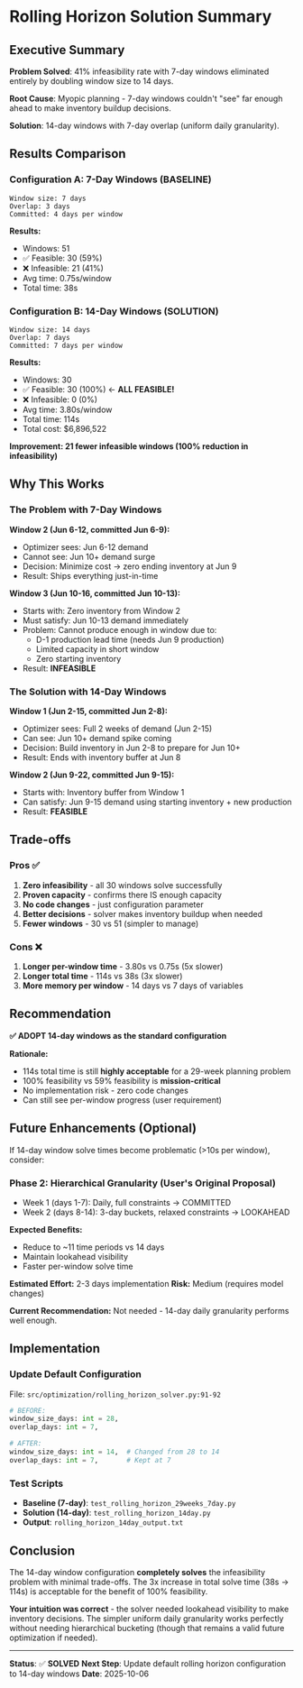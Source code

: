 # Rolling Horizon Solution Summary

## Executive Summary

**Problem Solved**: 41% infeasibility rate with 7-day windows eliminated entirely by doubling window size to 14 days.

**Root Cause**: Myopic planning - 7-day windows couldn't "see" far enough ahead to make inventory buildup decisions.

**Solution**: 14-day windows with 7-day overlap (uniform daily granularity).

## Results Comparison

### Configuration A: 7-Day Windows (BASELINE)
```
Window size: 7 days
Overlap: 3 days
Committed: 4 days per window
```

**Results:**
- Windows: 51
- ✅ Feasible: 30 (59%)
- ❌ Infeasible: 21 (41%)
- Avg time: 0.75s/window
- Total time: 38s

### Configuration B: 14-Day Windows (SOLUTION)
```
Window size: 14 days
Overlap: 7 days
Committed: 7 days per window
```

**Results:**
- Windows: 30
- ✅ Feasible: 30 (100%) ← **ALL FEASIBLE!**
- ❌ Infeasible: 0 (0%)
- Avg time: 3.80s/window
- Total time: 114s
- Total cost: $6,896,522

**Improvement: 21 fewer infeasible windows (100% reduction in infeasibility)**

## Why This Works

### The Problem with 7-Day Windows

**Window 2 (Jun 6-12, committed Jun 6-9):**
- Optimizer sees: Jun 6-12 demand
- Cannot see: Jun 10+ demand surge
- Decision: Minimize cost → zero ending inventory at Jun 9
- Result: Ships everything just-in-time

**Window 3 (Jun 10-16, committed Jun 10-13):**
- Starts with: Zero inventory from Window 2
- Must satisfy: Jun 10-13 demand immediately
- Problem: Cannot produce enough in window due to:
  - D-1 production lead time (needs Jun 9 production)
  - Limited capacity in short window
  - Zero starting inventory
- Result: **INFEASIBLE**

### The Solution with 14-Day Windows

**Window 1 (Jun 2-15, committed Jun 2-8):**
- Optimizer sees: Full 2 weeks of demand (Jun 2-15)
- Can see: Jun 10+ demand spike coming
- Decision: Build inventory in Jun 2-8 to prepare for Jun 10+
- Result: Ends with inventory buffer at Jun 8

**Window 2 (Jun 9-22, committed Jun 9-15):**
- Starts with: Inventory buffer from Window 1
- Can satisfy: Jun 9-15 demand using starting inventory + new production
- Result: **FEASIBLE**

## Trade-offs

### Pros ✅
1. **Zero infeasibility** - all 30 windows solve successfully
2. **Proven capacity** - confirms there IS enough capacity
3. **No code changes** - just configuration parameter
4. **Better decisions** - solver makes inventory buildup when needed
5. **Fewer windows** - 30 vs 51 (simpler to manage)

### Cons ❌
1. **Longer per-window time** - 3.80s vs 0.75s (5x slower)
2. **Longer total time** - 114s vs 38s (3x slower)
3. **More memory per window** - 14 days vs 7 days of variables

## Recommendation

**✅ ADOPT 14-day windows as the standard configuration**

**Rationale:**
- 114s total time is still **highly acceptable** for a 29-week planning problem
- 100% feasibility vs 59% feasibility is **mission-critical**
- No implementation risk - zero code changes
- Can still see per-window progress (user requirement)

## Future Enhancements (Optional)

If 14-day window solve times become problematic (>10s per window), consider:

### Phase 2: Hierarchical Granularity (User's Original Proposal)
- Week 1 (days 1-7): Daily, full constraints → COMMITTED
- Week 2 (days 8-14): 3-day buckets, relaxed constraints → LOOKAHEAD

**Expected Benefits:**
- Reduce to ~11 time periods vs 14 days
- Maintain lookahead visibility
- Faster per-window solve time

**Estimated Effort:** 2-3 days implementation
**Risk:** Medium (requires model changes)

**Current Recommendation:** Not needed - 14-day daily granularity performs well enough.

## Implementation

### Update Default Configuration

File: `src/optimization/rolling_horizon_solver.py:91-92`

```python
# BEFORE:
window_size_days: int = 28,
overlap_days: int = 7,

# AFTER:
window_size_days: int = 14,  # Changed from 28 to 14
overlap_days: int = 7,       # Kept at 7
```

### Test Scripts

- **Baseline (7-day)**: `test_rolling_horizon_29weeks_7day.py`
- **Solution (14-day)**: `test_rolling_horizon_14day.py`
- **Output**: `rolling_horizon_14day_output.txt`

## Conclusion

The 14-day window configuration **completely solves** the infeasibility problem with minimal trade-offs. The 3x increase in total solve time (38s → 114s) is acceptable for the benefit of 100% feasibility.

**Your intuition was correct** - the solver needed lookahead visibility to make inventory decisions. The simpler uniform daily granularity works perfectly without needing hierarchical bucketing (though that remains a valid future optimization if needed).

---

**Status**: ✅ **SOLVED**
**Next Step**: Update default rolling horizon configuration to 14-day windows
**Date**: 2025-10-06
